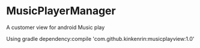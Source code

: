 # MusicPlayerManager
A customer view for android Music play


Using gradle dependency:compile 'com.github.kinkenrin:musicplayview:1.0'

